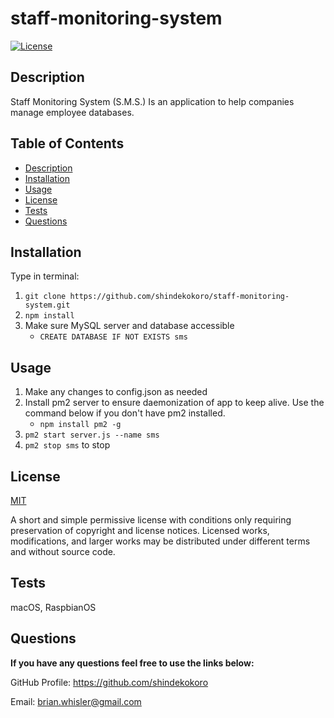 # staff-monitoring-system
[![License](https://img.shields.io/github/license/shindekokoro/staff-monitoring-system)](http://choosealicense.com/licenses/mit/)

## Description
Staff Monitoring System (S.M.S.) Is an application to help companies manage employee databases.

## Table of Contents
- [Description](#description)
- [Installation](#installation)
- [Usage](#usage)
- [License](#license)
- [Tests](#tests)
- [Questions](#questions)

## Installation
Type in terminal:
1. `git clone https://github.com/shindekokoro/staff-monitoring-system.git`
2. `npm install`
3. Make sure MySQL server and database accessible
   - `CREATE DATABASE IF NOT EXISTS sms`

## Usage
1. Make any changes to config.json as needed
2. Install pm2 server to ensure daemonization of app to keep alive. Use the command below if you don't have pm2 installed.
   - `npm install pm2 -g`
3. `pm2 start server.js --name sms`
4. `pm2 stop sms` to stop

## License
[MIT](http://choosealicense.com/licenses/mit/)

A short and simple permissive license with conditions only requiring preservation of copyright and license notices. Licensed works, modifications, and larger works may be distributed under different terms and without source code.

## Tests
macOS, RaspbianOS

## Questions
**If you have any questions feel free to use the links below:**

GitHub Profile: https://github.com/shindekokoro

Email: brian.whisler@gmail.com
